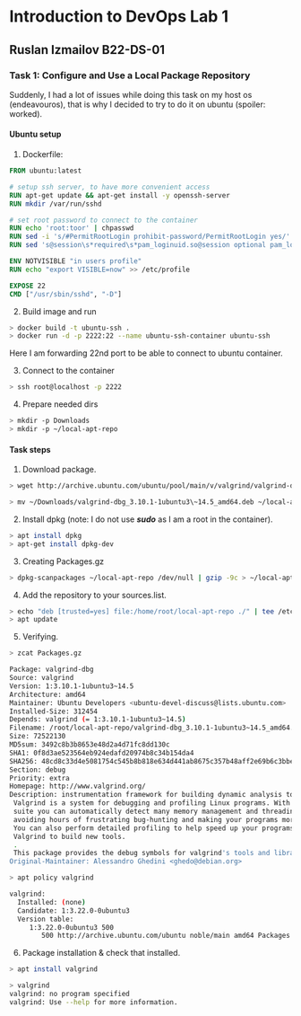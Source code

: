 # Introduction to DevOps Lab 1
## Ruslan Izmailov B22-DS-01 

### Task 1: Configure and Use a Local Package Repository        

Suddenly, I had a lot of issues while doing this task on my host os (endeavouros), that is why I decided to try to do it on ubuntu (spoiler: worked).

#### Ubuntu setup
1) Dockerfile: 
```Dockerfile
FROM ubuntu:latest

# setup ssh server, to have more convenient access
RUN apt-get update && apt-get install -y openssh-server
RUN mkdir /var/run/sshd

# set root password to connect to the container
RUN echo 'root:toor' | chpasswd
RUN sed -i 's/#PermitRootLogin prohibit-password/PermitRootLogin yes/' /etc/ssh/sshd_config
RUN sed 's@session\s*required\s*pam_loginuid.so@session optional pam_loginuid.so@g' -i /etc/pam.d/sshd

ENV NOTVISIBLE "in users profile"
RUN echo "export VISIBLE=now" >> /etc/profile

EXPOSE 22
CMD ["/usr/sbin/sshd", "-D"]
``` 
2) Build image and run 
```sh
> docker build -t ubuntu-ssh .
> docker run -d -p 2222:22 --name ubuntu-ssh-container ubuntu-ssh
```
Here I am forwarding 22nd port to be able to connect to ubuntu container. 

3) Connect to the container
```sh 
> ssh root@localhost -p 2222
```

4) Prepare needed dirs
```sh
> mkdir -p Downloads     
> mkdir -p ~/local-apt-repo
```
#### Task steps          
1) Download package.
```sh
> wget http://archive.ubuntu.com/ubuntu/pool/main/v/valgrind/valgrind-dbg_3.10.1-1ubuntu3~14.5_amd64.deb -P ~/Downloads/

> mv ~/Downloads/valgrind-dbg_3.10.1-1ubuntu3\~14.5_amd64.deb ~/local-apt-repo
``` 

2) Install dpkg  (note: I do not use ___sudo___ as I am a root in the container).
```sh
> apt install dpkg
> apt-get install dpkg-dev
```

3)  Creating Packages.gz    
```sh
> dpkg-scanpackages ~/local-apt-repo /dev/null | gzip -9c > ~/local-apt-repo/Packages.gz
```

4) Add the repository to your sources.list.
```sh
> echo "deb [trusted=yes] file:/home/root/local-apt-repo ./" | tee /etc/apt/sources.list.d/local-apt-repo.list
> apt update
```
5) Verifying.
```sh
> zcat Packages.gz

Package: valgrind-dbg
Source: valgrind
Version: 1:3.10.1-1ubuntu3~14.5
Architecture: amd64
Maintainer: Ubuntu Developers <ubuntu-devel-discuss@lists.ubuntu.com>
Installed-Size: 312454
Depends: valgrind (= 1:3.10.1-1ubuntu3~14.5)
Filename: /root/local-apt-repo/valgrind-dbg_3.10.1-1ubuntu3~14.5_amd64.deb
Size: 72522130
MD5sum: 3492c8b3b8653e48d2a4d71fc8dd130c
SHA1: 0f8d3ae523564eb924edafd20974b8c34b154da4
SHA256: 48cd8c33d4e5081754c545b8b818e634d441ab8675c357b48aff2e69b6c3bbee
Section: debug
Priority: extra
Homepage: http://www.valgrind.org/
Description: instrumentation framework for building dynamic analysis tools (debug)
 Valgrind is a system for debugging and profiling Linux programs. With its tool
 suite you can automatically detect many memory management and threading bugs,
 avoiding hours of frustrating bug-hunting and making your programs more stable.
 You can also perform detailed profiling to help speed up your programs and use
 Valgrind to build new tools.
 .
 This package provides the debug symbols for valgrind's tools and libraries.
Original-Maintainer: Alessandro Ghedini <ghedo@debian.org>

```
```sh
> apt policy valgrind

valgrind:
  Installed: (none)
  Candidate: 1:3.22.0-0ubuntu3
  Version table:
     1:3.22.0-0ubuntu3 500
        500 http://archive.ubuntu.com/ubuntu noble/main amd64 Packages
```

6) Package installation & check that installed.
```sh
> apt install valgrind

> valgrind
valgrind: no program specified
valgrind: Use --help for more information.
````
